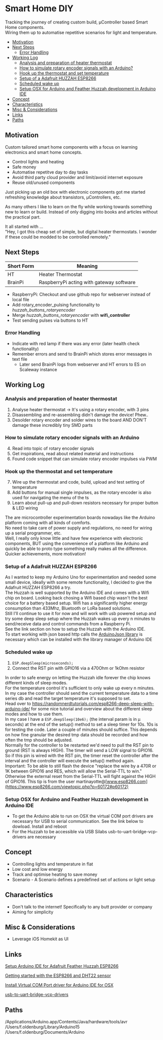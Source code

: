 # Smart Home DIY

Tracking the journey of creating custom build, µController based Smart Home components.  
Wiring them up to automatise repetitive scenarios for light and temperature.

- [Motivation](#motivation)
- [Next Steps](#next-steps)
  * [Error Handling](#error-handling)
- [Working Log](#working-log)
  * [Analysis and preparation of heater thermostat](#analysis-and-preparation-of-heater-thermostat)
  * [How to simulate rotary encoder signals with an Arduino?](#how-to-simulate-rotary-encoder-signals-with-an-arduino)
  * [Hook up the thermostat and set temperature](#hook-up-the-thermostat-and-set-temperature)
  * [Setup of a Adafruit HUZZAH ESP8266](#setup-of-a-adafruit-huzzah-esp8266)
  * [Scheduled wake up](#scheduled-wake-up)
  * [Setup OSX for Arduino and Feather Huzzah development in Arduino IDE](#setup-osx-for-arduino-and-feather-huzzah-development-in-arduino-ide)
- [Concept](#concept)
- [Characteristics](#characteristics)
- [Misc & Considerations](#misc---considerations)
- [Links](#links)
- [Paths](#paths)

## Motivation
Custom tailored smart home components with a focus on learning electronics and smart home concepts.
* Control lights and heating
* Safe money
* Automatise repetitve day to day tasks
* Avoid third party cloud provider and limit/avoid internet exposure
* Reuse old/unused components

Just picking up an old box with electronic components got me started refreshing knowledge about transistors, µControllers, etc.

As many others I like to learn on the fly while working towards something new to learn or build. Instead of only digging into books and articles without the practical part.

It all started with ...  
"Hey, I got this cheap set of simple, but digital heater thermostats. I wonder if these could be modded to be controlled remotely."

## Next Steps

Short Form | Meaning
---|---
HT | Heater Thermostat
BrainPi | RaspberryPi acting with gateway software

* RaspberryPi: Checkout and use github repo for webserver instead of local file
* Add rotary_encoder_pulsing functionality to *huzzah_buttons_rotaryencoder*
* Merge *huzzah_buttons_rotaryencoder* with **wifi_controller**
* Test sending pulses via buttons to HT

### Error Handling
* Indicate with red lamp if there was any error (later health check functionality)
* Remember errors and send to BrainPi which stores error messages in text file
  * Later send BrainPi logs from webserver and HT errors to ES on Scaleway instance

## Working Log
### Analysis and preparation of heater thermostat
1. Analyse heater thermostat -> It's using a rotary encoder, with 3 pins
2. Disassembling and re-assembling didn't damage the device! Phew..
3. Desolder rotary encoder and solder wires to the board AND DON'T damage these incredibly tiny SMD parts

### How to simulate rotary encoder signals with an Arduino
4. Read into topic of rotary encoder signals
5. Get inspirations, read about related material and instructions
6. Found code snippet that can simulate rotary encoder impulses via PWM

### Hook up the thermostat and set temperature
7. Wire up the thermostat and code, build, upload and test setting of temperature
8. Add buttons for manual single impulses, as the rotary encoder is also used for navigating the menu of the ts
9. Learn about pull-up and pull-down resistors necessary for proper button & LED wiring

The are microcontroller experimentation boards nowadays like the Arduino platform coming with all kinds of comforts.  
No need to take care of power supply and regulations, no need for wiring up a serial programmer, etc.  
Well, I really only know little and have few experience with electronic components, BUT
using the convenience of a platform like Arduino and quickly be able to proto type something really makes all the difference.  
Quicker achievements, more motivation!

### Setup of a Adafruit HUZZAH ESP8266 
As I wanted to keep my Arduino Uno for experimentation and needed some small device, ideally with some remote functionality, I decided to give the Adafruit HUZZAH ESP8266 a try.  
The Huzzah is well supported by the Arduino IDE and comes with a Wifi chip on board. Looking back chosing a Wifi based chip wasn't the best choice for a battery based setup. Wifi has a significantly higher energy consumption than 433Mhz, Bluetooth or LoRa based solutions.  
Still I'll continue to use it for now and will work with usb powered setup and try some deep sleep setup where the Huzzah wakes up every n minutes to send/receive data and control commands from a Raspberry Pi.  
See the link section on how to setup the Huzzah with the Arduino IDE.  
To start working with json based http calls the [ArduinoJson library](https://arduinojson.org/) is necessary which can be installed with the library manager of Arduino IDE

### Scheduled wake up
1. `ESP.deepSleep(microseconds);`
2. Connect the RST pin with GPIO16 via a 470Ohm or 1kOhm resistor

In order to safe energy on letting the Huzzah idle forever the chip knows different kinds of sleep modes.  
For the temperature control it's sufficient to only wake up every n minutes. In my case the controller should send the current temperature data to a time series db and read the target temperature it's supposed to set.  
Head over to https://randomnerdtutorials.com/esp8266-deep-sleep-with-arduino-ide/ for some nice tutorial and overview about the different sleep modes and how to use them.  
In my case I have a `ESP.deepSleep(10e6);` (the interval param is in µ seconds) at the end of the setup() method to set a sleep timer for 10s. 10s is for testing the code. Later a couple of minutes should suffice. This depends on how fine granular the desired tmp data should be recorded and how often the tmp should be adjusted.  
Normally for the controller to be restarted we'd need to pull the RST pin to ground (RST is always HIGH).
The timer will send a LOW signal to GPIO16. So if this pin is wired with the RST pin, the timer reset the controller after the interval and the controller will execute the setup() method again.  
Important: To be able to still flash the device "replace the wire by a 470R or 1K between GPIO16 and RES, which will allow the Serial-TTL to win."  
Otherwise the external reset from the Serial-TTL will fight against the HIGH of GPIO16.
This tip is from the user martinayotte@[www.esp8266.com](https://www.esp8266.com/viewtopic.php?p=60172#p60172)

### Setup OSX for Arduino and Feather Huzzah development in Arduino IDE
- To get the Arduino able to run on OSX the virtual COM port drivers are necessary for USB to serial communication.
See the link below to dowload. Install and reboot
- For the Huzzah to be accessible via USB Silabs usb-to-uart-bridge-vcp-drivers are necessary

## Concept
* Controlling lights and temperature in flat
* Low cost and low energy
* Track and optimise heating to save money
* Scenario - A Scenario defines a predefined set of actions or light setup

## Characteristics
- Don't talk to the internet! Specifically to any butt provider or company
- Aiming for simplicity

## Misc & Considerations
- Leverage iOS Homekit as UI

## Links
[Setup Arduino IDE for Adafruit Feather Huzzah ESP8266](https://learn.adafruit.com/adafruit-feather-huzzah-esp8266/using-arduino-ide)

[Getting started with the ESP8266 and DHT22 sensor](https://www.losant.com/blog/getting-started-with-the-esp8266-and-dht22-sensor)

[Install Virtual COM Port driver for Arduino IDE for OSX](https://www.ftdichip.com/Drivers/VCP.htm)

[usb-to-uart-bridge-vcp-drivers](https://www.silabs.com/products/development-tools/software/usb-to-uart-bridge-vcp-drivers)

## Paths
/Applications/Arduino.app/Contents/Java/hardware/tools/avr  
/Users/f.oldenburg/Library/Arduino15  
/Users/f.oldenburg/Documents/Arduino
